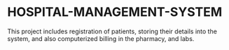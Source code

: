 # HOSPITAL-MANAGEMENT-SYSTEM
This project  includes registration of patients, storing their details into the system, and also computerized billing in the pharmacy, and labs.
